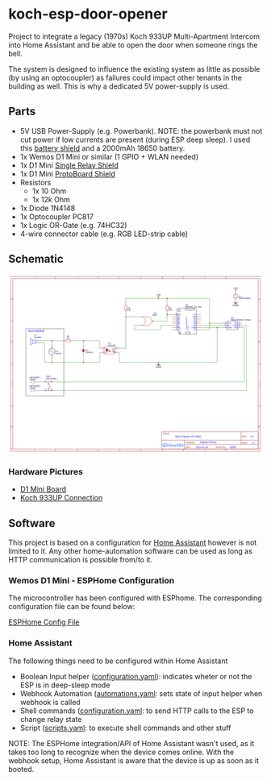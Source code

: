 # koch-esp-door-opener
Project to integrate a legacy (1970s) Koch 933UP Multi-Apartment Intercom into Home Assistant and be able to open the door when someone rings the bell.

The system is designed to influence the existing system as little as possible (by using an optocoupler) as failures could impact other tenants in the building as well. This is why a dedicated 5V power-supply is used.

## Parts
* 5V USB Power-Supply (e.g. Powerbank). NOTE: the powerbank must not cut power if low currents are present (during ESP deep sleep). I used this [battery shield](https://www.aliexpress.com/item/4001118637158.html?spm=a2g0s.9042311.0.0.2fd14c4dPqfgSa) and a 2000mAh 18650 battery.
* 1x Wemos D1 Mini or similar (1 GPIO + WLAN needed)
* 1x D1 Mini [Single Relay Shield](https://www.aliexpress.com/item/4000420770002.html?spm=a2g0s.9042311.0.0.2fd14c4dPqfgSa)
* 1x D1 Mini [ProtoBoard Shield](https://www.aliexpress.com/item/32766059774.html?spm=a2g0s.9042311.0.0.2fd14c4dPqfgSa)
* Resistors
  * 1x 10 Ohm
  * 1x 12k Ohm
* 1x Diode 1N4148
* 1x Optocoupler PC817
* 1x Logic OR-Gate (e.g. 74HC32)
* 4-wire connector cable (e.g. RGB LED-strip cable)

## Schematic
![Schematic](circuit/Schematic_Door-Opener-ESP-D1_2021-02-28.png)

### Hardware Pictures
* [D1 Mini Board](pictures/d1-mini-board.jpeg)
* [Koch 933UP Connection](pictures/koch-k933up-d1-opener.jpeg)

## Software
This project is based on a configuration for [Home Assistant](https://www.home-assistant.io/) however is not limited to it. Any other home-automation software can be used as long as HTTP communication is possible from/to it.

### Wemos D1 Mini - ESPHome Configuration
The microcontroller has been configured with ESPhome. The corresponding configuration file can be found below:

[ESPHome Config File](esphome/d1-mini-door-opener-esp.yaml)

### Home Assistant
The following things need to be configured within Home Assistant
* Boolean Input helper ([configuration.yaml](home-assistant/configuration.yaml)): indicates wheter or not the ESP is in deep-sleep mode
* Webhook Automation ([automations.yaml](home-assistant/automations.yaml): sets state of input helper when webhook is called
* Shell commands ([configuration.yaml](home-assistant/configuration.yaml): to send HTTP calls to the ESP to change relay state
* Script ([scripts.yaml](home-assistant/scripts.yaml): to execute shell commands and other stuff

NOTE: The ESPHome integration/API of Home Assistant wasn't used, as it takes too long to recognize when the device comes online. With the webhook setup, Home Assistant is aware that the device is up as soon as it booted.

